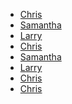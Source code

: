 <ul class="inlineblockList">
<li>
<a href="#" class="avatar avatar--person"
  style="background-image: url(http://placekitten.com/g/120/120/);">
    Chris
</a>
</li>

<li class="margin-left">
  <a href="#" class="avatar avatar--person avatar--small"
    style="background-image: url(http://placekitten.com/g/120/122/);">
      Samantha
  </a>
</li>

<li class="margin-left">
  <a href="#" class="avatar avatar--person avatar--big"
    style="background-image: url(http://placekitten.com/g/120/124/);">
      Larry
  </a>
</li>
<li class="margin-left">
  <a href="#" class="avatar avatar--chapter"
    style="background-image: url(http://placekitten.com/g/120/120/);">
      Chris
  </a>
</li>

<li class="margin-left">
  <a href="#" class="avatar avatar--chapter avatar--small"
    style="background-image: url(http://placekitten.com/g/120/122/);">
      Samantha
  </a>
</li>

<li class="margin-left">
  <a href="#" class="avatar avatar--chapter avatar--big"
    style="background-image: url(http://placekitten.com/g/120/124/);">
      Larry
  </a>
</li>
<li>
<a href="#" class="avatar avatar--person avatar--stack"
  style="background-image: url(http://placekitten.com/g/120/120/);">
    Chris
</a>
</li>
<li>
<a href="#" class="avatar avatar--chapter avatar--stack"
  style="background-image: url(http://placekitten.com/g/120/120/);">
    Chris
</a>
</li>
</ul>
